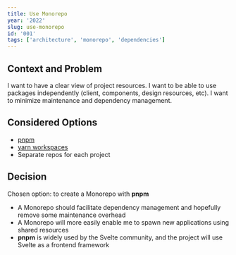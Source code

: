 ```yaml
---
title: Use Monorepo
year: '2022'
slug: use-monorepo
id: '001'
tags: ['architecture', 'monorepo', 'dependencies']
---
```


## Context and Problem

I want to have a clear view of project resources.
I want to be able to use packages independently (client, components, design resources, etc).
I want to minimize maintenance and dependency management.

## Considered Options

- [pnpm](https://pnpm.io)
- [yarn workspaces](https://yarnpkg.com/features/workspaces)
- Separate repos for each project

## Decision

Chosen option: to create a Monorepo with **pnpm**

- A Monorepo should facilitate dependency management and hopefully remove some maintenance overhead
- A Monorepo will more easily enable me to spawn new applications using shared resources
- **pnpm** is widely used by the Svelte community, and the project will use Svelte as a frontend framework
